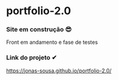 # portfolio-2.0

### Site em construção 😎
<p>Front em andamento e fase de testes</p>


### Link do projeto ✔
https://jonas-sousa.github.io/portfolio-2.0/

